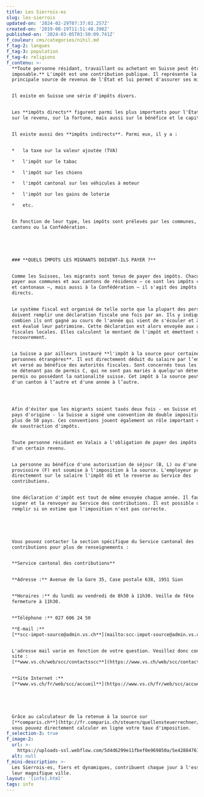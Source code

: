 ```yaml
---
title: Les Sierrois-es
slug: les-sierrois
updated-on: '2024-02-29T07:37:02.257Z'
created-on: '2019-08-19T11:51:48.398Z'
published-on: '2024-03-05T03:50:09.741Z'
f_couleur: cms/categories/nihil.md
f_tag-2: langues
f_tag-3: population
f_tag-4: religions
f_contenu: >-
  **Toute personne résidant, travaillant ou achetant en Suisse peut être
  imposable.** L'impôt est une contribution publique. Il représente la
  principale source de revenus de l'État et lui permet d'assurer ses missions.


  Il existe en Suisse une série d'impôts divers.


  Les **impôts directs** figurent parmi les plus importants pour l'État : impôts
  sur le revenu, sur la fortune, mais aussi sur le bénéfice et le capital.


  Il existe aussi des **impôts indirects**. Parmi eux, il y a :


  *   la taxe sur la valeur ajoutée (TVA)

  *   l'impôt sur le tabac

  *   l'impôt sur les chiens

  *   l'impôt cantonal sur les véhicules à moteur

  *   l'impôt sur les gains de loterie

  *   etc.


  En fonction de leur type, les impôts sont prélevés par les communes, les
  cantons ou la Confédération.


  ‍


  ### **QUELS IMPOTS LES MIGRANTS DOIVENT-ILS PAYER ?**


  Comme les Suisses, les migrants sont tenus de payer des impôts. Chacun doit en
  payer aux communes et aux cantons de résidence – ce sont les impôts communaux
  et cantonaux –, mais aussi à la Confédération – il s'agit des impôts fédéraux
  directs.


  Le système fiscal est organisé de telle sorte que la plupart des personnes
  doivent remplir une déclaration fiscale une fois par an. Ils y indiquent
  combien ils ont gagné au cours de l'année qui vient de s'écouler et à combien
  est évalué leur patrimoine. Cette déclaration est alors envoyée aux autorités
  fiscales locales. Elles calculent le montant de l'impôt et émettent un avis de
  recouvrement.


  La Suisse a par ailleurs instauré **l'impôt à la source pour certaines
  personnes étrangères**. Il est directement déduit du salaire par l’employeur
  et versé au bénéfice des autorités fiscales. Sont concernés tous les migrants
  ne détenant pas de permis C, qui ne sont pas mariés à quelqu'un détenant ce
  permis ou possédant la nationalité suisse. Cet impôt à la source peut varier
  d'un canton à l’autre et d'une année à l’autre.


  ‍  

  Afin d'éviter que les migrants soient taxés deux fois - en Suisse et dans leur
  pays d'origine - la Suisse a signé une convention de double imposition avec
  plus de 50 pays. Ces conventions jouent également un rôle important en matière
  de soustraction d'impôts.


  Toute personne résidant en Valais a l'obligation de payer des impôts à partir
  d'un certain revenu.


  La personne au bénéfice d'une autorisation de séjour (B, L) ou d'une admission
  provisoire (F) est soumise à l'imposition à la source. L'employeur prélève
  directement sur le salaire l'impôt dû et le reverse au Service des
  contributions.


  Une déclaration d'impôt est tout de même envoyée chaque année. Il faut la
  signer et la renvoyer au Service des contributions. Il est possible de la
  remplir si on estime que l'imposition n'est pas correcte.


  ‍


  Vous pouvez contacter la section spécifique du Service cantonal des
  contributions pour plus de renseignements :


  **Service cantonal des contributions**


  **Adresse :** Avenue de la Gare 35, Case postale 638, 1951 Sion


  **Horaires :** du lundi au vendredi de 8h30 à 11h30. Veille de fête :
  fermeture à 11h30.


  **Téléphone :** 027 606 24 50  

  ‍**E-mail :**
  [**scc-impot-source@admin.vs.ch**](mailto:scc-impot-source@admin.vs.ch)


  L'adresse mail varie en fonction de votre question. Veuillez donc consulter le
  site :
  [**www.vs.ch/web/scc/contactsscc**](https://www.vs.ch/web/scc/contactsscc)


  **Site Internet :**
  [**www.vs.ch/fr/web/scc/accueil**](https://www.vs.ch/fr/web/scc/accueil)


  ‍


  Grâce au calculateur de la retenue à la source sur
  [**comparis.ch**](http://fr.comparis.ch/steuern/quellensteuerrechner/default.aspx),
  vous pouvez directement calculer en ligne votre taux d'imposition.
f_selection-3: true
f_image-2:
  url: >-
    https://uploads-ssl.webflow.com/5d4d6299e11fbef0e969850a/5e42884761843e81afac5147_les%20sierrois.jpg
  alt: null
f_mini-description: >-
  Les Sierrois-es, fiers et dynamiques, contribuent chaque jour à l'essor de
  leur magnifique ville.
layout: '[info].html'
tags: info
---
```



